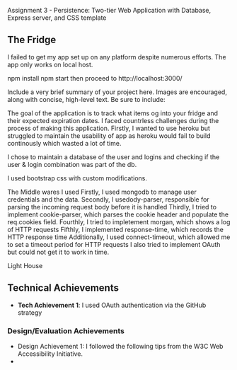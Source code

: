 Assignment 3 - Persistence: Two-tier Web Application with Database, Express server, and CSS template

## The Fridge
I failed to get my app set up on any platform despite numerous efforts. The app only works on local host. 

npm install
npm start
then proceed to http://localhost:3000/

Include a very brief summary of your project here. Images are encouraged, along with concise, high-level text. Be sure to include:

The goal of the application is to track what items og into your fridge and their expected expiration dates. I faced countrless challenges during the process of making this application. Firstly, I wanted to use heroku but struggled to maintain the usability of app as heroku would fail to build continously which wasted a lot of time. 

I chose to maintain a database of the user and logins and checking if the user & login combination was part of the db. 

I used bootstrap css with custom modifications.

The Middle wares I used
Firstly, I used mongodb to manage user credentials and the data.
Secondly, I usedody-parser, responsible for parsing the incoming request body before it is handled
Thirdly, I tried to implement cookie-parser, which parses the cookie header and populate the req.cookies field.
Fourthly, I tried to impletement morgan, which shows a log of HTTP requests
Fifthly, I implemented response-time, which records the HTTP response time
Additionally, I used connect-timeout, which allowed me to set a timeout period for HTTP requests
I also tried to implement OAuth but could not get it to work in time. 

Light House


## Technical Achievements
- **Tech Achievement 1**: I used OAuth authentication via the GitHub strategy

### Design/Evaluation Achievements
- Design Achievement 1: I followed the following tips from the W3C Web Accessibility Initiative.
- 

